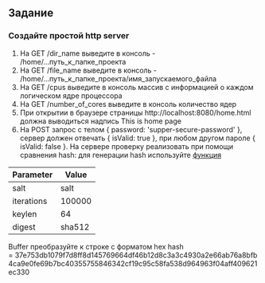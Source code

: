 ## Задание

### Создайте простой http server 

1. На GET /dir_name выведите в консоль - /home/...путь_к_папке_проекта
2. На GET /file_name выведите в консоль - /home/...путь_к_папке_проекта/имя_запускаемого_файла
3. На GET /cpus выведите в консоль массив с информацией о каждом логическом ядре процессора
4. На GET /number_of_cores выведите в консоль количество ядер
5. При открытии в браузере страницы http://localhost:8080/home.html  должна выводиться надпись This is home page
6. На POST запрос с телом { password: 'supper-secure-password' }, сервер должен отвечать { isValid: true }, при любом другом пароле { isValid: false }.
На сервере проверку реализовать при помощи сравнения hash:
для генерации hash используйте [функция](https://nodejs.org/api/crypto.html#crypto_crypto_pbkdf2sync_password_salt_iterations_keylen_digest)




| Parameter        | Value   |
| ------------- | ------------- |
| salt  | salt  |
|  iterations  |   100000  |
|  keylen  |  64  |
|  digest |    sha512 |

Buffer преобразуйте к строке с форматом hex
hash = 37e753db1079f7d8ff8d145769664df46b12d8c3a3c4930a2e66ab76a8bfb4ca9e0fe69b7bc40355755846342cf19c95c58fa538d964963f04aff409621ec330


